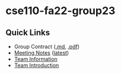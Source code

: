 # cse110-fa22-group23

## Quick Links

- Group Contract ([.md](/admin/misc/rules.md), [.pdf](admin/misc/rules.pdf))
- [Meeting Notes](/admin/meetings) ([latest](admin/meetings/102022-brainstorm.md))
- [Team Information](/admin/team.md)
- [Team Introduction](/admin/videos/teamintro.mp4)
